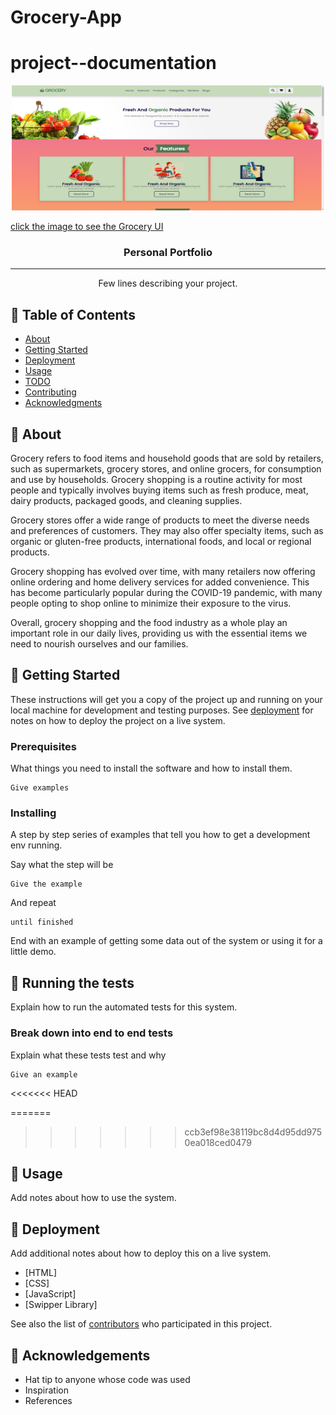 # Grocery-App

# project--documentation

<p align="center">
  <a href="https://auasim.github.io/Grocery-App/" rel="noopener">
 <img width=500px height=200px src="Grocery.png" alt="Project logo">
  <p>click the image to see the Grocery UI</p></a>




<h3 align="center">Personal Portfolio</h3>

---

<p align="center"> Few lines describing your project.
    <br> 
</p>

## 📝 Table of Contents
- [About](#about)
- [Getting Started](#getting_started)
- [Deployment](#deployment)
- [Usage](#usage)
- [TODO](../TODO.md)
- [Contributing](../CONTRIBUTING.md)
- [Acknowledgments](#acknowledgement)

## 🧐 About <a name = "about"></a>
Grocery refers to food items and household goods that are sold by retailers, such as supermarkets, grocery stores, and online grocers, for consumption and use by households. Grocery shopping is a routine activity for most people and typically involves buying items such as fresh produce, meat, dairy products, packaged goods, and cleaning supplies.

Grocery stores offer a wide range of products to meet the diverse needs and preferences of customers. They may also offer specialty items, such as organic or gluten-free products, international foods, and local or regional products.

Grocery shopping has evolved over time, with many retailers now offering online ordering and home delivery services for added convenience. This has become particularly popular during the COVID-19 pandemic, with many people opting to shop online to minimize their exposure to the virus.

Overall, grocery shopping and the food industry as a whole play an important role in our daily lives, providing us with the essential items we need to nourish ourselves and our families.

## 🏁 Getting Started <a name = "getting_started"></a>
These instructions will get you a copy of the project up and running on your local machine for development and testing purposes. See [deployment](#deployment) for notes on how to deploy the project on a live system.

### Prerequisites
What things you need to install the software and how to install them.

```
Give examples
```

### Installing
A step by step series of examples that tell you how to get a development env running.

Say what the step will be

```
Give the example
```

And repeat

```
until finished
```

End with an example of getting some data out of the system or using it for a little demo.

## 🔧 Running the tests <a name = "tests"></a>
Explain how to run the automated tests for this system.

### Break down into end to end tests
Explain what these tests test and why

```
Give an example
```

<<<<<<< HEAD


=======
>>>>>>> ccb3ef98e38119bc8d4d95dd9750ea018ced0479
## 🎈 Usage <a name="usage"></a>
Add notes about how to use the system.

## 🚀 Deployment <a name = "deployment"></a>
Add additional notes about how to deploy this on a live system.



- [HTML]
- [CSS]
- [JavaScript]
- [Swipper Library]



See also the list of [contributors](https://github.com/kylelobo/The-Documentation-Compendium/contributors) who participated in this project.

## 🎉 Acknowledgements <a name = "acknowledgement"></a>
- Hat tip to anyone whose code was used
- Inspiration
- References
